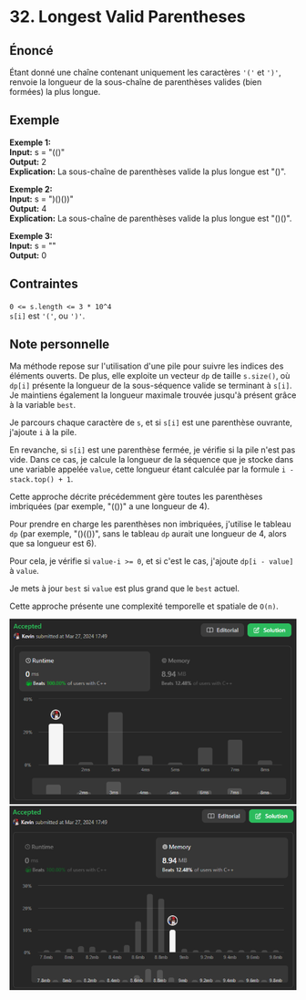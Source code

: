 # 32. Longest Valid Parentheses

## Énoncé

Étant donné une chaîne contenant uniquement les caractères `'('` et `')'`, renvoie la longueur de la sous-chaîne de parenthèses valides (bien formées) la plus longue.

## Exemple

**Exemple 1:**  
**Input:** s = "(()"  
**Output:** 2  
**Explication:** La sous-chaîne de parenthèses valide la plus longue est "()".

**Exemple 2:**  
**Input:** s = ")()())"  
**Output:** 4  
**Explication:** La sous-chaîne de parenthèses valide la plus longue est "()()".

**Exemple 3:**  
**Input:** s = ""  
**Output:** 0

## Contraintes

`0 <= s.length <= 3 * 10^4`  
`s[i]` est `'('`, ou `')'`.

## Note personnelle

Ma méthode repose sur l'utilisation d'une pile pour suivre les indices des éléments ouverts. De plus, elle exploite un vecteur `dp` de taille `s.size()`, où `dp[i]` présente la longueur de la sous-séquence valide se terminant à `s[i]`. Je maintiens également la longueur maximale trouvée jusqu'à présent grâce à la variable `best`.

Je parcours chaque caractère de `s`, et si `s[i]` est une parenthèse ouvrante, j'ajoute `i` à la pile.

En revanche, si `s[i]` est une parenthèse fermée, je vérifie si la pile n'est pas vide. Dans ce cas, je calcule la longueur de la séquence que je stocke dans une variable appelée `value`, cette longueur étant calculée par la formule `i - stack.top() + 1`.

Cette approche décrite précédemment gère toutes les parenthèses imbriquées (par exemple, "(())" a une longueur de 4).

Pour prendre en charge les parenthèses non imbriquées, j'utilise le tableau `dp` (par exemple, "()(())", sans le tableau `dp` aurait une longueur de 4, alors que sa longueur est 6).

Pour cela, je vérifie si `value-i >= 0`, et si c'est le cas, j'ajoute `dp[i - value]` à `value`.

Je mets à jour `best` si `value` est plus grand que le `best` actuel.

Cette approche présente une complexité temporelle et spatiale de `O(n)`.

<img src="./imgs/runtime.png"/>
<img src="./imgs/memory.png"/>
